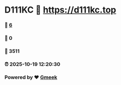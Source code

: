 # D111KC :link: https://d111kc.top 
### :page_facing_up: [6](https://d111kc.top/tag.html) 
### :speech_balloon: 0 
### :hibiscus: 3511 
### :alarm_clock: 2025-10-19 12:20:30 
### Powered by :heart: [Gmeek](https://github.com/Meekdai/Gmeek)
